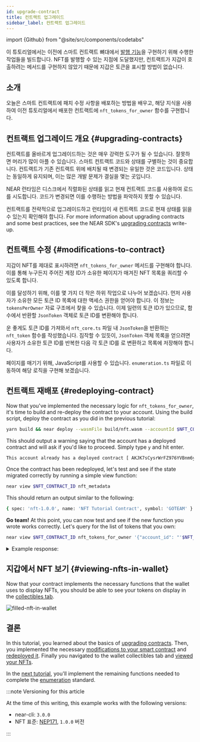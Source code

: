 ```yaml
---
id: upgrade-contract
title: 컨트랙트 업그레이드
sidebar_label: 컨트랙트 업그레이드
---
```


import {Github} from "@site/src/components/codetabs"

이 튜토리얼에서는 이전에 스마트 컨트랙트 뼈대에서 [발행 기능](/tutorials/nfts/js/minting)을 구현하기 위해 수행한 작업들을 빌드합니다. NFT를 발행할 수 있는 지점에 도달했지만, 컨트랙트가 지갑이 호출하려는 메서드를 구현하지 않았기 때문에 지갑은 토큰을 표시할 방법이 없습니다.




## 소개

오늘은 스마트 컨트랙트에 패치 수정 사항을 배포하는 방법을 배우고, 해당 지식을 사용하여 이전 튜토리얼에서 배포한 컨트랙트에 `nft_tokens_for_owner` 함수를 구현합니다.

## 컨트랙트 업그레이드 개요 {#upgrading-contracts}

컨트랙트를 올바르게 업그레이드하는 것은 매우 강력한 도구가 될 수 있습니다. 잘못하면 머리가 많이 아플 수 있습니다. 스마트 컨트랙트 코드와 상태를 구별하는 것이 중요합니다. 컨트랙트가 기존 컨트랙트 위에 배치될 때 변경되는 유일한 것은 코드입니다. 상태는 동일하게 유지되며, 이는 많은 개발 문제가 결실을 맺는 곳입니다.

NEAR 런타임은 디스크에서 직렬화된 상태를 읽고 현재 컨트랙트 코드를 사용하여 로드를 시도합니다. 코드가 변경되면 이를 수행하는 방법을 파악하지 못할 수 있습니다.

컨트랙트를 전략적으로 업그레이드하고 런타임이 새 컨트랙트 코드로 현재 상태를 읽을 수 있는지 확인해야 합니다. For more information about upgrading contracts and some best practices, see the NEAR SDK's [upgrading contracts](../../../2.build/2.smart-contracts/release/upgrade.md) write-up.

## 컨트랙트 수정 {#modifications-to-contract}

지갑이 NFT를 제대로 표시하려면 `nft_tokens_for_owner` 메서드를 구현해야 합니다. 이를 통해 누구든지 주어진 계정 ID가 소유한 페이지가 매겨진 NFT 목록을 쿼리할 수 있도록 합니다.

이를 달성하기 위해, 이를 몇 가지 더 작은 하위 작업으로 나누어 보겠습니다. 먼저 사용자가 소유한 모든 토큰 ID 목록에 대한 액세스 권한을 얻어야 합니다. 이 정보는 `tokensPerOwner` 자료 구조에서 찾을 수 있습니다. 이제 일련의 토큰 ID가 있으므로, 함수에서 반환할 `JsonToken` 객체로 토큰 ID를 변환해야 합니다.

운 좋게도 토큰 ID를 가져와서 `nft_core.ts` 파일 내 `JsonToken`을 반환하는 `nft_token` 함수를 작성했습니다. 짐작할 수 있듯이, `JsonToken` 객체 목록을 얻으려면 사용자가 소유한 토큰 ID를 반복한 다음 각 토큰 ID를 로 변환하고 목록에 저장해야 합니다.

페이지를 매기기 위해, JavaScript를 사용할 수 있습니다. `enumeration.ts` 파일로 이동하여 해당 로직을 구현해 보겠습니다.

<Github language="js" start="47" end="82" url="https://github.com/near-examples/nft-tutorial-js/blob/2.minting/src/nft-contract/enumeration.ts" />

## 컨트랙트 재배포 {#redeploying-contract}

Now that you've implemented the necessary logic for `nft_tokens_for_owner`, it's time to build and re-deploy the contract to your account. Using the build script, deploy the contract as you did in the previous tutorial:

```bash
yarn build && near deploy --wasmFile build/nft.wasm --accountId $NFT_CONTRACT_ID
```

This should output a warning saying that the account has a deployed contract and will ask if you'd like to proceed. Simply type `y` and hit enter.

```bash
This account already has a deployed contract [ AKJK7sCysrWrFZ976YVBnm6yzmJuKLzdAyssfzK9yLsa ]. Do you want to proceed? (y/n)
```

Once the contract has been redeployed, let's test and see if the state migrated correctly by running a simple view function:

```bash
near view $NFT_CONTRACT_ID nft_metadata
```

This should return an output similar to the following:

```bash
{ spec: 'nft-1.0.0', name: 'NFT Tutorial Contract', symbol: 'GOTEAM' }
```

**Go team!** At this point, you can now test and see if the new function you wrote works correctly. Let's query for the list of tokens that you own:

```bash
near view $NFT_CONTRACT_ID nft_tokens_for_owner '{"account_id": "'$NFT_CONTRACT_ID'", "limit": 5}'
```

<details>
<summary>Example response: </summary>
<p>

```bash
[
  {
    token_id: 'token-1',
    owner_id: 'goteam.examples.testnet',
    metadata: {
      title: 'My Non Fungible Team Token',
      description: 'The Team Most Certainly Goes :)',
      media: 'https://bafybeiftczwrtyr3k7a2k4vutd3amkwsmaqyhrdzlhvpt33dyjivufqusq.ipfs.dweb.link/goteam-gif.gif'
    }
  }
]
```

</p>
</details>

## 지갑에서 NFT 보기 {#viewing-nfts-in-wallet}

Now that your contract implements the necessary functions that the wallet uses to display NFTs, you should be able to see your tokens on display in the [collectibles tab](https://testnet.mynearwallet.com//?tab=collectibles).

![filled-nft-in-wallet](/docs/assets/nfts/filled-nft-in-wallet.png)

## 결론

In this tutorial, you learned about the basics of [upgrading contracts](#upgrading-contracts). Then, you implemented the necessary [modifications to your smart contract](#modifications-to-contract) and [redeployed it](#redeploying-contract). Finally you navigated to the wallet collectibles tab and [viewed your NFTs](#viewing-nfts-in-wallet).

In the [next tutorial](/tutorials/nfts/js/enumeration), you'll implement the remaining functions needed to complete the [enumeration](https://nomicon.io/Standards/Tokens/NonFungibleToken/Enumeration) standard.

:::note Versioning for this article

At the time of this writing, this example works with the following versions:

- near-cli: `3.0.0`
- NFT 표준: [NEP171](https://nomicon.io/Standards/Tokens/NonFungibleToken/Core), `1.0.0` 버전

:::
